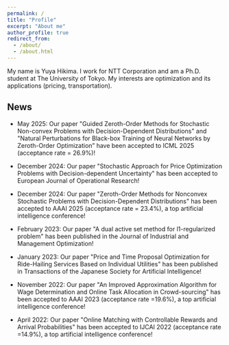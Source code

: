 ```yaml
---
permalink: /
title: "Profile"
excerpt: "About me"
author_profile: true
redirect_from: 
  - /about/
  - /about.html
---
```


My name is Yuya Hikima. I work for NTT Corporation and am a Ph.D. student at The University of Tokyo.
My interests are optimization and its applications (pricing, transportation).

## News
- May 2025: Our paper "Guided Zeroth-Order Methods for Stochastic Non-convex Problems with Decision-Dependent Distributions" and "Natural Perturbations for Black-box Training of Neural Networks by Zeroth-Order Optimization” have been accepted to ICML 2025 (acceptance rate = 26.9%)!

- December 2024: Our paper "Stochastic Approach for Price Optimization Problems with Decision-dependent Uncertainty" has been accepted to European Journal of Operational Research!

- December 2024: Our paper "Zeroth-Order Methods for Nonconvex Stochastic Problems with Decision-Dependent Distributions" has been accepted to AAAI 2025 (acceptance rate = 23.4%), a top artificial intelligence conference! 

- February 2023: Our paper "A dual active set method for l1-regularized problem" has been published in the Journal of Industrial and Management Optimization!

- January 2023: Our paper "Price and Time Proposal Optimization for Ride-Hailing Services Based on Individual Utilities" has been published in Transactions of the Japanese Society for Artificial Intelligence!

- November 2022: Our paper "An Improved Approximation Algorithm for Wage Determination and Online Task Allocation in Crowd-sourcing" has been accepted to AAAI 2023 (acceptance rate =19.6%), a top artificial intelligence conference! 

- April 2022: Our paper "Online Matching with Controllable Rewards and Arrival Probabilities" has been accepted to IJCAI 2022 (acceptance rate =14.9%), a top artificial intelligence conference!
